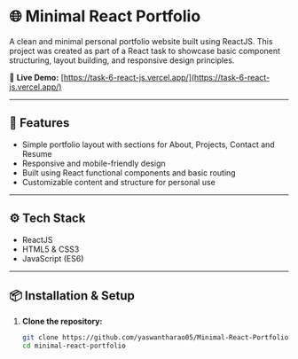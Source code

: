 # 🌐 Minimal React Portfolio

A clean and minimal personal portfolio website built using ReactJS. This project was created as part of a React task to showcase basic component structuring, layout building, and responsive design principles.

🔗 **Live Demo:** [https://task-6-react-js.vercel.app/](https://task-6-react-js.vercel.app/)

---

## 🚀 Features

- Simple portfolio layout with sections for About, Projects, Contact and Resume
- Responsive and mobile-friendly design  
- Built using React functional components and basic routing  
- Customizable content and structure for personal use

---

## ⚙️ Tech Stack

- ReactJS  
- HTML5 & CSS3  
- JavaScript (ES6)

---

## 📦 Installation & Setup

1. **Clone the repository:**
   ```bash
   git clone https://github.com/yaswantharao05/Minimal-React-Portfolio.git
   cd minimal-react-portfolio
